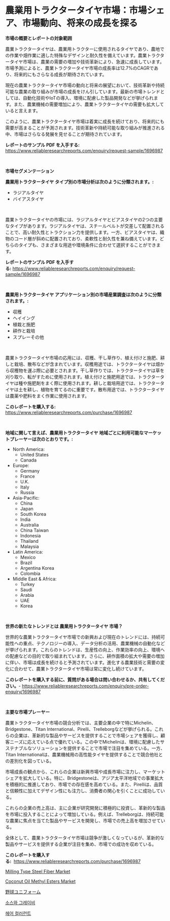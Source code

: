 <p><h1>農業用トラクタータイヤ市場：市場シェア、市場動向、将来の成長を探る</h1></p><p><strong>市場の概要とレポートの対象範囲</strong></p>
<p><p>農業トラクタータイヤは、農業用トラクターに使用されるタイヤであり、農地での作業や畑作業に適した特殊なデザインと耐久性を備えています。農業トラクタータイヤ市場は、農業の需要の増加や技術革新により、急速に成長しています。市場予測によると、農業トラクタータイヤ市場の成長率は12.7%のCAGRであり、将来的にもさらなる成長が期待されています。</p><p>現在の農業トラクタータイヤ市場の動向と将来の展望において、技術革新や持続可能な農業の取り組みが市場の成長をけん引しています。最新の市場トレンドとしては、自動化技術やIoTの導入、環境に配慮した製品開発などが挙げられます。また、農業機械の需要増加により、農業トラクタータイヤの需要も拡大していると言えます。</p><p>このように、農業トラクタータイヤ市場は着実に成長を続けており、将来的にも需要が高まることが予測されます。技術革新や持続可能な取り組みが推進される中、市場はさらなる発展を見せることが期待されています。</p></p>
<p><strong>レポートのサンプル PDF を入手する:</strong> <a href="https://www.reliableresearchreports.com/enquiry/request-sample/1696987">https://www.reliableresearchreports.com/enquiry/request-sample/1696987</a></p>
<p>&nbsp;</p>
<p><strong>市場セグメンテーション</strong></p>
<p><strong>農業用トラクタータイヤ タイプ別の市場分析は次のように分類されます。:</strong></p>
<p><ul><li>ラジアルタイヤ</li><li>バイアスタイヤ</li></ul></p>
<p>&nbsp;</p>
<p><p>農業トラクタータイヤの市場には、ラジアルタイヤとビアスタイヤの2つの主要なタイプがあります。ラジアルタイヤは、スチールベルトが交差して配置されることで、高い耐久性とトラクション力を提供します。一方、ビアスタイヤは、織物のコード層が斜めに配置されており、柔軟性と耐久性を兼ね備えています。どちらのタイプも、さまざまな用途や環境条件に合わせて選択することができます。</p></p>
<p><strong>レポートのサンプル PDF を入手する:</strong>&nbsp;<a href="https://www.reliableresearchreports.com/enquiry/request-sample/1696987">https://www.reliableresearchreports.com/enquiry/request-sample/1696987</a></p>
<p>&nbsp;</p>
<p><strong> 農業用トラクタータイヤ アプリケーション別の市場産業調査は次のように分類されます。:</strong></p>
<p><ul><li>収穫</li><li>ヘイイング</li><li>植栽と施肥</li><li>耕作と栽培</li><li>スプレーその他</li></ul></p>
<p>&nbsp;</p>
<p><p>農業トラクタータイヤ市場の応用には、収穫、干し草作り、植え付けと施肥、耕しと栽培、散布などが含まれています。収穫用途では、トラクタータイヤは畑から収穫物を運ぶ際に必要とされます。干し草作りでは、トラクタータイヤは草を刈り取り、転がすために使用されます。植え付けと施肥用途では、トラクタータイヤは種や施肥剤をまく際に使用されます。耕しと栽培用途では、トラクタータイヤは土を耕し、植物を育てるのに重要です。散布用途では、トラクタータイヤは農薬や肥料をまく作業に使用されます。</p></p>
<p><strong>このレポートを購入する:</strong>&nbsp; <a href="https://www.reliableresearchreports.com/purchase/1696987">https://www.reliableresearchreports.com/purchase/1696987</a></p>
<p>&nbsp;</p>
<p><strong>地域に関して言えば、農業用トラクタータイヤ 地域ごとに利用可能なマーケットプレーヤーは次のとおりです。:</strong></p>
<p><ul>
    <li>
        North America:
        <ul>
            <li>United States</li>
            <li>Canada</li>
        </ul>
    </li>
    <li>
        Europe:
        <ul>
            <li>Germany</li>
            <li>France</li>
            <li>U.K.</li>
            <li>Italy</li>
            <li>Russia</li>
        </ul>
    </li>
    <li>
        Asia-Pacific:
        <ul>
            <li>China</li>
            <li>Japan</li>
            <li>South Korea</li>
            <li>India</li>
            <li>Australia</li>
            <li>China Taiwan</li>
            <li>Indonesia</li>
            <li>Thailand</li>
            <li>Malaysia</li>
        </ul>
    </li>
    <li>
        Latin America:
        <ul>
            <li>Mexico</li>
            <li>Brazil</li>
            <li>Argentina Korea</li>
            <li>Colombia</li>
        </ul>
    </li>
    <li>
        Middle East & Africa:
        <ul>
            <li>Turkey</li>
            <li>Saudi</li>
            <li>Arabia</li>
            <li>UAE</li>
            <li>Korea</li>
        </ul>
    </li>
    </ul></p>
<p>&nbsp;</p>
<p><strong>世界の新たなトレンドとは 農業用トラクタータイヤ 市場？</strong></p>
<p><p>世界的な農業トラクタータイヤ市場での新興および現在のトレンドには、持続可能性への重点、テクノロジーの導入、データ分析の活用、農業機械の自動化などが挙げられます。これらのトレンドは、生産性の向上、作業効率の向上、環境への配慮などの目的で取り組まれています。さらに、耕作面積の拡大や需要の増加に伴い、市場は成長を続けると予測されています。進化する農業技術と需要の変化に合わせて、農業トラクタータイヤ市場は常に変化し続けています。</p></p>
<p><strong>このレポートを購入する前に、質問がある場合は問い合わせるか、共有してください。</strong>- <a href="https://www.reliableresearchreports.com/enquiry/pre-order-enquiry/1696987">https://www.reliableresearchreports.com/enquiry/pre-order-enquiry/1696987</a></p>
<p>&nbsp;</p>
<p><strong>主要な市場プレーヤー</strong></p>
<p><p>農業トラクタータイヤ市場の競合分析では、主要企業の中で特にMichelin、Bridgestone、Titan International、Pirelli、Trelleborgなどが挙げられる。これらの企業は、革新的な製品やサービスを提供することで市場シェアを獲得し、顧客ニーズに応えている点で優れている。この中でMichelinは、環境に配慮したサステナブルなソリューションを提供することで市場で注目を集めている。一方、Titan Internationalは、農業機械用の高性能タイヤを提供することで競合他社との差別化を図っている。</p><p>市場成長の観点から、これらの企業は新興市場や成長市場に注力し、マーケットシェアを拡大している。特に、Bridgestoneは、アジア太平洋地域での事業拡大を積極的に推進しており、市場での存在感を高めている。また、Pirelliは、品質と信頼性に加えてデザイン性にも注力し、消費者の関心を引くことに成功している。</p><p>これらの企業の売上高は、主に企業が研究開発に積極的に投資し、革新的な製品を市場に投入することによって増加している。例えば、Trelleborgは、持続可能な農業に焦点を当てた製品やサービスを開発し、市場での売上高を増加させている。</p><p>全体として、農業トラクタータイヤ市場は競争が激しくなっているが、革新的な製品やサービスを提供する企業が注目を集め、市場での成功を収めている。</p></p>
<p><strong>このレポートを購入する:</strong>&nbsp;&nbsp;<a href="https://www.reliableresearchreports.com/purchase/1696987">https://www.reliableresearchreports.com/purchase/1696987</a></p>
<p><p><a href="https://github.com/RoccoManning/Market-Research-Report-List-4/blob/main/milling-type-steel-fiber-market.md">Milling Type Steel Fiber Market</a></p><p><a href="https://github.com/gulaimolin/Market-Research-Report-List-3/blob/main/coconut-oil-methyl-esters-market.md">Coconut Oil Methyl Esters Market</a></p><p><a href="https://github.com/oqxogxyvqe90775/Market-Research-Report-List-1/blob/main/61634521612.md">野球ユニフォーム</a></p><p><a href="https://github.com/vs019sa3m8x/Market-Research-Report-List-1/blob/main/30104041269.md">소스와 그레이비</a></p><p><a href="https://github.com/lzrvbyqzftro57/Market-Research-Report-List-1/blob/main/61653631268.md">헤어 컬러런트</a></p></p>